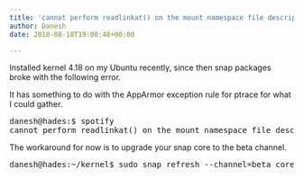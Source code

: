 ```yaml
---
title: 'cannot perform readlinkat() on the mount namespace file descriptor of the init process: Permission denied'
author: Danesh
date: 2018-08-18T19:00:48+00:00

---
```

Installed kernel 4.18 on my Ubuntu recently, since then snap packages broke with the following error.

It has something to do with the AppArmor exception rule for ptrace for what I could gather.

<pre class="toolbar-overlay:false nums:false lang:sh decode:true ">danesh@hades:$ spotify
cannot perform readlinkat() on the mount namespace file descriptor of the init process: Permission denied</pre>

The workaround for now is to upgrade your snap core to the beta channel.

<pre class="nums:false lang:sh decode:true ">danesh@hades:~/kernel$ sudo snap refresh --channel=beta core</pre>

 
